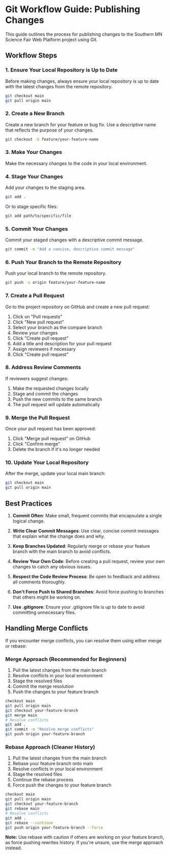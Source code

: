 # Git Workflow Guide: Publishing Changes

This guide outlines the process for publishing changes to the Southern MN Science Fair Web Platform project using Git.

## Workflow Steps

### 1. Ensure Your Local Repository is Up to Date

Before making changes, always ensure your local repository is up to date with the latest changes from the remote repository.

```bash
git checkout main
git pull origin main
```

### 2. Create a New Branch

Create a new branch for your feature or bug fix. Use a descriptive name that reflects the purpose of your changes.

```bash
git checkout -b feature/your-feature-name
```

### 3. Make Your Changes

Make the necessary changes to the code in your local environment.

### 4. Stage Your Changes

Add your changes to the staging area.

```bash
git add .
```

Or to stage specific files:

```bash
git add path/to/specific/file
```

### 5. Commit Your Changes

Commit your staged changes with a descriptive commit message.

```bash
git commit -m "Add a concise, descriptive commit message"
```

### 6. Push Your Branch to the Remote Repository

Push your local branch to the remote repository.

```bash
git push -u origin feature/your-feature-name
```

### 7. Create a Pull Request

Go to the project repository on GitHub and create a new pull request:

1. Click on "Pull requests"
2. Click "New pull request"
3. Select your branch as the compare branch
4. Review your changes
5. Click "Create pull request"
6. Add a title and description for your pull request
7. Assign reviewers if necessary
8. Click "Create pull request"

### 8. Address Review Comments

If reviewers suggest changes:

1. Make the requested changes locally
2. Stage and commit the changes
3. Push the new commits to the same branch
4. The pull request will update automatically

### 9. Merge the Pull Request

Once your pull request has been approved:

1. Click "Merge pull request" on GitHub
2. Click "Confirm merge"
3. Delete the branch if it's no longer needed

### 10. Update Your Local Repository

After the merge, update your local main branch:

```bash
git checkout main
git pull origin main
```

## Best Practices

1. **Commit Often**: Make small, frequent commits that encapsulate a single logical change.

2. **Write Clear Commit Messages**: Use clear, concise commit messages that explain what the change does and why.

3. **Keep Branches Updated**: Regularly merge or rebase your feature branch with the main branch to avoid conflicts.

4. **Review Your Own Code**: Before creating a pull request, review your own changes to catch any obvious issues.

5. **Respect the Code Review Process**: Be open to feedback and address all comments thoroughly.

6. **Don't Force Push to Shared Branches**: Avoid force pushing to branches that others might be working on.

7. **Use .gitignore**: Ensure your .gitignore file is up to date to avoid committing unnecessary files.

## Handling Merge Conflicts

If you encounter merge conflicts, you can resolve them using either merge or rebase:

### Merge Approach (Recommended for Beginners)

1. Pull the latest changes from the main branch
2. Resolve conflicts in your local environment
3. Stage the resolved files
4. Commit the merge resolution
5. Push the changes to your feature branch

```bash
checkout main
git pull origin main
git checkout your-feature-branch
git merge main
# Resolve conflicts
git add .
git commit -m "Resolve merge conflicts"
git push origin your-feature-branch
```

### Rebase Approach (Cleaner History)

1. Pull the latest changes from the main branch
2. Rebase your feature branch onto main
3. Resolve conflicts in your local environment
4. Stage the resolved files
5. Continue the rebase process
6. Force push the changes to your feature branch

```bash
checkout main
git pull origin main
git checkout your-feature-branch
git rebase main
# Resolve conflicts
git add .
git rebase --continue
git push origin your-feature-branch --force
```

**Note:** Use rebase with caution if others are working on your feature branch, as force pushing rewrites history. If you're unsure, use the merge approach instead.
